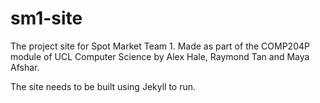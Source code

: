 # sm1-site
The project site for Spot Market Team 1.
Made as part of the COMP204P module of UCL Computer Science by Alex Hale, Raymond Tan and Maya Afshar.

The site needs to be built using Jekyll to run.

